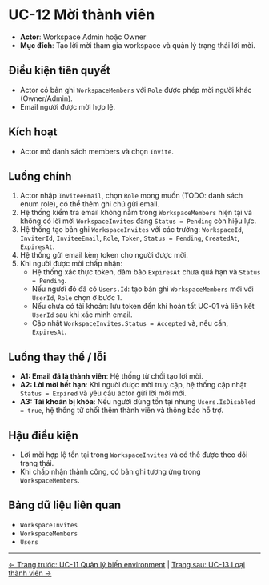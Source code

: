 # UC-12 Mời thành viên

- **Actor**: Workspace Admin hoặc Owner
- **Mục đích**: Tạo lời mời tham gia workspace và quản lý trạng thái lời mời.

## Điều kiện tiên quyết
- Actor có bản ghi `WorkspaceMembers` với `Role` được phép mời người khác (Owner/Admin).
- Email người được mời hợp lệ.

## Kích hoạt
- Actor mở danh sách members và chọn `Invite`.

## Luồng chính
1. Actor nhập `InviteeEmail`, chọn `Role` mong muốn (TODO: danh sách enum role), có thể thêm ghi chú gửi email.
2. Hệ thống kiểm tra email không nằm trong `WorkspaceMembers` hiện tại và không có lời mời `WorkspaceInvites` đang `Status = Pending` còn hiệu lực.
3. Hệ thống tạo bản ghi `WorkspaceInvites` với các trường: `WorkspaceId`, `InviterId`, `InviteeEmail`, `Role`, `Token`, `Status = Pending`, `CreatedAt`, `ExpiresAt`.
4. Hệ thống gửi email kèm token cho người được mời.
5. Khi người được mời chấp nhận:
   - Hệ thống xác thực token, đảm bảo `ExpiresAt` chưa quá hạn và `Status = Pending`.
   - Nếu người đó đã có `Users.Id`: tạo bản ghi `WorkspaceMembers` mới với `UserId`, `Role` chọn ở bước 1.
   - Nếu chưa có tài khoản: lưu token đến khi hoàn tất UC-01 và liên kết `UserId` sau khi xác minh email.
   - Cập nhật `WorkspaceInvites.Status = Accepted` và, nếu cần, `ExpiresAt`.

## Luồng thay thế / lỗi
- **A1: Email đã là thành viên**: Hệ thống từ chối tạo lời mời.
- **A2: Lời mời hết hạn**: Khi người được mời truy cập, hệ thống cập nhật `Status = Expired` và yêu cầu actor gửi lời mời mới.
- **A3: Tài khoản bị khóa**: Nếu người dùng tồn tại nhưng `Users.IsDisabled = true`, hệ thống từ chối thêm thành viên và thông báo hỗ trợ.

## Hậu điều kiện
- Lời mời hợp lệ tồn tại trong `WorkspaceInvites` và có thể được theo dõi trạng thái.
- Khi chấp nhận thành công, có bản ghi tương ứng trong `WorkspaceMembers`.

## Bảng dữ liệu liên quan
- `WorkspaceInvites`
- `WorkspaceMembers`
- `Users`
---
[← Trang trước: UC-11 Quản lý biến environment](UC-11_ManageEnvironmentVariables.md) | [Trang sau: UC-13 Loại thành viên →](UC-13_RemoveMember.md)
